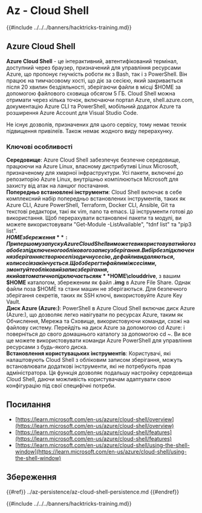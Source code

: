 # Az - Cloud Shell

{{#include ../../../banners/hacktricks-training.md}}

## Azure Cloud Shell

**Azure Cloud Shell** - це інтерактивний, автентифікований термінал, доступний через браузер, призначений для управління ресурсами Azure, що пропонує гнучкість роботи як з Bash, так і з PowerShell. Він працює на тимчасовому хості, що діє за сесією, який закривається після 20 хвилин бездіяльності, зберігаючи файли в місці $HOME за допомогою файлового сховища обсягом 5 ГБ. Cloud Shell можна отримати через кілька точок, включаючи портал Azure, shell.azure.com, документацію Azure CLI та PowerShell, мобільний додаток Azure та розширення Azure Account для Visual Studio Code.

Не існує дозволів, призначених для цього сервісу, тому немає технік підвищення привілеїв. Також немає жодного виду перерахунку.

### Ключові особливості

**Середовище**: Azure Cloud Shell забезпечує безпечне середовище, працюючи на Azure Linux, власному дистрибутиві Linux Microsoft, призначеному для хмарної інфраструктури. Усі пакети, включені до репозиторію Azure Linux, внутрішньо компілюються Microsoft для захисту від атак на ланцюг постачання.  
**Попередньо встановлені інструменти**: Cloud Shell включає в себе комплексний набір попередньо встановлених інструментів, таких як Azure CLI, Azure PowerShell, Terraform, Docker CLI, Ansible, Git та текстові редактори, такі як vim, nano та emacs. Ці інструменти готові до використання. Щоб перерахувати встановлені пакети та модулі, ви можете використовувати "Get-Module -ListAvailable", "tdnf list" та "pip3 list".  
**$HOME збереження**: При першому запуску Azure Cloud Shell ви можете використовувати його з або без підключеного облікового запису зберігання. Вибір без підключення зберігання створює епізодичну сесію, де файли видаляються, коли сесія закінчується. Щоб зберегти файли між сесіями, змонтуйте обліковий запис зберігання, який автоматично підключається як **$HOME\clouddrive**, з вашим **$HOME** каталогом, збереженим як файл **.img** в Azure File Share. Однак файли поза $HOME та стани машин не зберігаються. Для безпечного зберігання секретів, таких як SSH ключі, використовуйте Azure Key Vault.  
**Диск Azure (Azure:)**: PowerShell в Azure Cloud Shell включає диск Azure (Azure:), що дозволяє легко навігувати по ресурсах Azure, таким як Обчислення, Мережа та Сховище, використовуючи команди, схожі на файлову систему. Перейдіть на диск Azure за допомогою cd Azure: і поверніться до свого домашнього каталогу за допомогою cd ~. Ви все ще можете використовувати команди Azure PowerShell для управління ресурсами з будь-якого диска.  
**Встановлення користувацьких інструментів**: Користувачі, які налаштовують Cloud Shell з обліковим записом зберігання, можуть встановлювати додаткові інструменти, які не потребують прав адміністратора. Ця функція дозволяє подальшу настройку середовища Cloud Shell, даючи можливість користувачам адаптувати свою конфігурацію під свої специфічні потреби.

## Посилання

- [https://learn.microsoft.com/en-us/azure/cloud-shell/overview](https://learn.microsoft.com/en-us/azure/cloud-shell/overview)
- [https://learn.microsoft.com/en-us/azure/cloud-shell/features](https://learn.microsoft.com/en-us/azure/cloud-shell/features)
- [https://learn.microsoft.com/en-us/azure/cloud-shell/using-the-shell-window](https://learn.microsoft.com/en-us/azure/cloud-shell/using-the-shell-window)


## Збереження

{{#ref}}
../az-persistence/az-cloud-shell-persistence.md
{{#endref}}

{{#include ../../../banners/hacktricks-training.md}}
